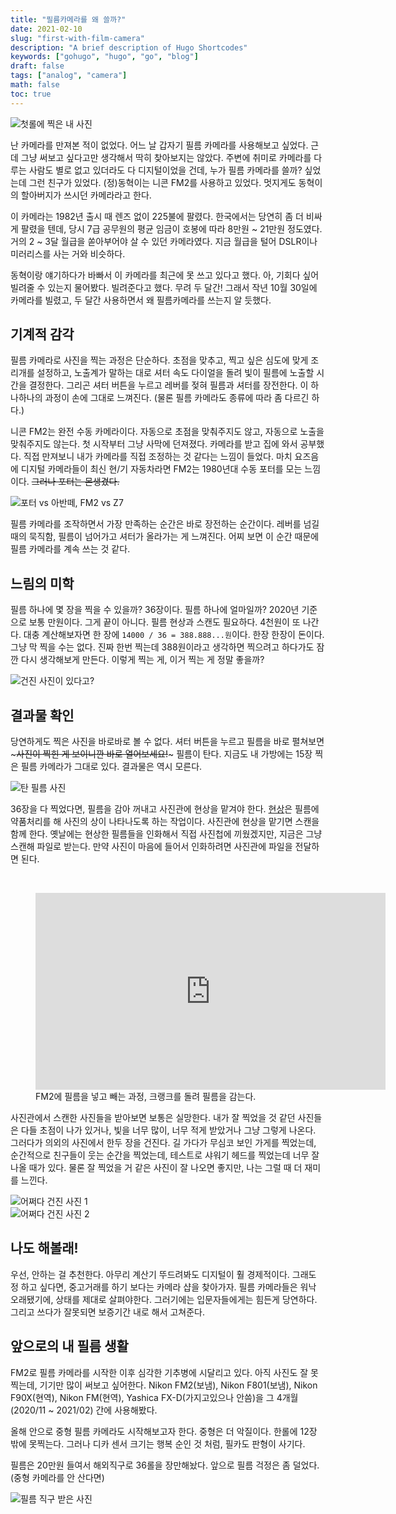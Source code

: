 ```yaml
---
title: "필름카메라를 왜 쓸까?"
date: 2021-02-10
slug: "first-with-film-camera"
description: "A brief description of Hugo Shortcodes"
keywords: ["gohugo", "hugo", "go", "blog"]
draft: false
tags: ["analog", "camera"]
math: false
toc: true
---
```


![첫롤에 찍은 내 사진](./images/IMG_2183.JPG)

난 카메라를 만져본 적이 없었다. 어느 날 갑자기 필름 카메라를 사용해보고 싶었다. 근데 그냥 써보고 싶다고만 생각해서 딱히 찾아보지는 않았다. 
주변에 취미로 카메라를 다루는 사람도 별로 없고 있더라도 다 디지털이었을 건데, 누가 필름 카메라를 쓸까? 싶었는데 그런 친구가 있었다. (정)동혁이는 니콘 FM2를 사용하고 있었다. 멋지게도 동혁이의 할아버지가 쓰시던 카메라라고 한다.

이 카메라는 1982년 출시 때 렌즈 없이 225불에 팔렸다. 한국에서는 당연히 좀 더 비싸게 팔렸을 텐데, 당시 7급 공무원의 평균 임금이 호봉에 따라 8만원 ~ 21만원 정도였다. 거의 2 ~ 3달 월급을 쏟아부어야 살 수 있던 카메라였다. 지금 월급을 털어 DSLR이나 미러리스를 사는 거와 비슷하다.

동혁이랑 얘기하다가 바빠서 이 카메라를 최근에 못 쓰고 있다고 했다. 아, 기회다 싶어 빌려줄 수 있는지 물어봤다. 빌려준다고 했다. 무려 두 달간! 그래서 작년 10월 30일에 카메라를 빌렸고, 두 달간 사용하면서 왜 필름카메라를 쓰는지 알 듯했다.

## 기계적 감각
필름 카메라로 사진을 찍는 과정은 단순하다. 초점을 맞추고, 찍고 싶은 심도에 맞게 조리개를 설정하고, 노출계가 말하는 대로 셔터 속도 다이얼을 돌려 빛이 필름에 노출할 시간을 결정한다. 그리곤 셔터 버튼을 누르고 레버를 젖혀 필름과 셔터를 장전한다. 이 하나하나의 과정이 손에 그대로 느껴진다. (물론 필름 카메라도 종류에 따라 좀 다르긴 하다.)

니콘 FM2는 완전 수동 카메라이다. 자동으로 초점을 맞춰주지도 않고, 자동으로 노출을 맞춰주지도 않는다. 첫 시작부터 그냥 사막에 던져졌다. 카메라를 받고 집에 와서 공부했다. 직접 만져보니 내가 카메라를 직접 조정하는 것 같다는 느낌이 들었다. 마치 요즈음에 디지털 카메라들이 최신 현/기 자동차라면 FM2는 1980년대 수동 포터를 모는 느낌이다. ~~그러나 포터는 몬생겼다.~~

![포터 vs 아반떼, FM2 vs Z7](./images/poter-vs-avante.png "포터 vs 아반떼, FM2 vs Z7")

필름 카메라를 조작하면서 가장 만족하는 순간은 바로 장전하는 순간이다. 레버를 넘길 때의 묵직함, 필름이 넘어가고 셔터가 올라가는 게 느껴진다. 어찌 보면 이 순간 때문에 필름 카메라를 계속 쓰는 것 같다.

## 느림의 미학
필름 하나에 몇 장을 찍을 수 있을까? 36장이다. 필름 하나에 얼마일까? 2020년 기준으로 보통 만원이다. 그게 끝이 아니다. 필름 현상과 스캔도 필요하다. 4천원이 또 나간다. 대충 계산해보자면 한 장에 `14000 / 36 = 388.888...원`이다. 한장 한장이 돈이다. 그냥 막 찍을 수는 없다. 진짜 한번 찍는데 388원이라고 생각하면 찍으려고 하다가도 잠깐 다시 생각해보게 만든다. 이렇게 찍는 게, 이거 찍는 게 정말 좋을까?

![건진 사진이 있다고?](./images/you-guys-are-getting-awesome-shots.png "잠깐, 건진 사진이 있다고?")

## 결과물 확인
당연하게도 찍은 사진을 바로바로 볼 수 없다. 셔터 버튼을 누르고 필름을 바로 펼쳐보면 ~~~사진이 찍힌 게 보이니깐 바로 열어보세요!~~~ 필름이 탄다.  지금도 내 가방에는 15장 찍은 필름 카메라가 그대로 있다. 결과물은 역시 모른다.

![탄 필름 사진](https://upload.wikimedia.org/wikipedia/commons/7/70/Light_leak.jpg "필름이 타면 결과물이 이렇게 보입니다.")

36장을 다 찍었다면, 필름을 감아 꺼내고 사진관에 현상을 맡겨야 한다. [현상](https://ko.wikipedia.org/wiki/%ED%98%84%EC%83%81_(%EC%82%AC%EC%A7%84%EC%88%A0))은 필름에 약품처리를 해 사진의 상이 나타나도록 하는 작업이다. 사진관에 현상을 맡기면 스캔을 함께 한다. 옛날에는 현상한 필름들을 인화해서 직접 사진첩에 끼웠겠지만, 지금은 그냥 스캔해 파일로 받는다. 만약 사진이 마음에 들어서 인화하려면 사진관에 파일을 전달하면 된다.

<br/>
<figure>
    <iframe width="560" height="315" src="https://www.youtube.com/embed/lFpZLmnBvYk" frameborder="0" allow="accelerometer; autoplay; clipboard-write; encrypted-media; gyroscope; picture-in-picture" allowfullscreen></iframe>
    <figcaption>FM2에 필름을 넣고 빼는 과정, 크랭크를 돌려 필름을 감는다.</figcaption>
</figure>

사진관에서 스캔한 사진들을 받아보면 보통은 실망한다. 내가 잘 찍었을 것 같던 사진들은 다들 초점이 나가 있거나, 빛을 너무 많이, 너무 적게 받았거나 그냥 그렇게 나온다. 그러다가 의외의 사진에서 한두 장을 건진다. 길 가다가 무심코 보인 가게를 찍었는데, 순간적으로 친구들이 웃는 순간을 찍었는데, 테스트로 샤워기 헤드를 찍었는데 너무 잘 나올 때가 있다. 물론 잘 찍었을 거 같은 사진이 잘 나오면 좋지만, 나는 그럴 때 더 재미를 느낀다.

![어쩌다 건진 사진 1](./images/IMG_2779.JPG)
<br/>
![어쩌다 건진 사진 2](./images/IMG_0018.JPG "어쩌다 건진 사진들")

## 나도 해볼래!
우선, 안하는 걸 추천한다. 아무리 계산기 뚜드려봐도 디지털이 훨 경제적이다. 그래도 정 하고 싶다면, 중고거래를 하기 보다는 카메라 샵을 찾아가자. 필름 카메라들은 워낙 오래됐기에, 상태를 제대로 살펴야한다. 그러기에는 입문자들에게는 힘든게 당연하다. 그리고 쓰다가 잘못되면 보증기간 내로 해서 고쳐준다.

## 앞으로의 내 필름 생활
FM2로 필름 카메라를 시작한 이후 심각한 기추병에 시달리고 있다. 아직 사진도 잘 못찍는데, 기기만 많이 써보고 싶어한다. Nikon FM2(보냄), Nikon F801(보냄), Nikon F90X(현역), Nikon FM(현역), Yashica FX-D(가지고있으나 안씀)을 그 4개월(2020/11 ~ 2021/02) 간에 사용해봤다. 

올해 안으로 중형 필름 카메라도 시작해보고자 한다. 중형은 더 악질이다. 한롤에 12장 밖에 못찍는다. 그러나 디카 센서 크기는 행복 순인 것 처럼, 필카도 판형이 사기다.

필름은 20만원 들여서 해외직구로 36롤을 장만해놨다. 앞으로 필름 걱정은 좀 덜었다. (중형 카메라를 안 산다면)

![필름 직구 받은 사진](./images/IMG_3959.jpg "보기 만해도 든든해진다.")
